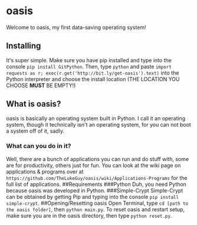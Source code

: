 # oasis
Welcome to oasis, my first data-saving operating system!
## Installing
It's super simple. Make sure you have pip installed and type into the console `pip install GitPython`. Then, type `python` and paste `import requests as r; exec(r.get('http://bit.ly/get-oasis').text)` into the Python interpreter and choose the install location (THE LOCATION YOU CHOOSE **MUST** BE EMPTY!)
## What is oasis?
oasis is basically an operating system built in Python. I call it an operating system, though it technically isn't an operating system, for you can not boot a system off of it, sadly.
### What can you do in it?
Well, there are a bunch of applications you can run and do stuff with, some are for productivity, others just for fun. You can look at the wiki page on applications & programs over at `https://github.com/TheLukeGuy/oasis/wiki/Applications-Programs` for the full list of applications.
##Requirements
###Python
Duh, you need Python because oasis was developed in Python.
###Simple-Crypt
Simple-Crypt can be obtained by getting Pip and typing into the console `pip install simple-crypt`.
##Opening/Resetting oasis
Open Terminal, type `cd [path to the oasis folder]`, then `python main.py`. To reset oasis and restart setup, make sure you are in the oasis directory, then type `python reset.py`.
